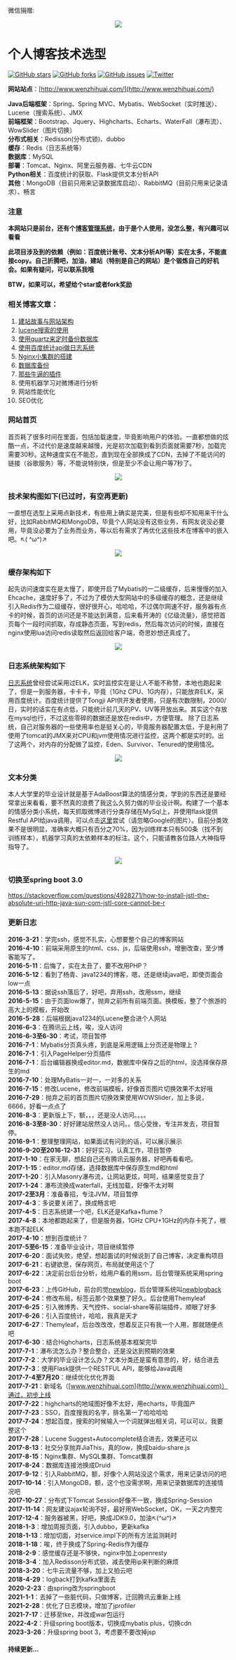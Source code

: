 微信捐赠:


<div align="center">

![](http://image.wenzhihuai.com/images/202004271142001592625207.png?imageView2/2/w/300)

</div>

# 个人博客技术选型

[![GitHub stars](https://img.shields.io/github/stars/Zephery/newblog.svg)](https://github.com/Zephery/newblog/stargazers)
[![GitHub forks](https://img.shields.io/github/forks/Zephery/newblog.svg)](https://github.com/Zephery/newblog/network)
[![GitHub issues](https://img.shields.io/github/issues/Zephery/newblog.svg)](https://github.com/Zephery/newblog/issues)
[![Twitter](https://img.shields.io/twitter/url/https/github.com/Zephery/newblog.svg?style=social)](https://twitter.com/intent/tweet?text=Wow:&url=https%3A%2F%2Fgithub.com%2FZephery%2Fnewblog)

**网站站点**：[http://www.wenzhihuai.com/](http://www.wenzhihuai.com/)

**Java后端框架**：Spring、Spring MVC、Mybatis、WebSocket（实时推送）、Lucene（搜索系统）、JMX  
**前端框架**：Bootstrap、Jquery、Highcharts、Echarts、WaterFall（瀑布流）、WowSlider（图片切换）  
**分布式相关**：Redisson(分布式锁)、dubbo  
**缓存**：Redis（日志系统等）  
**数据库**：MySQL  
**部署**：Tomcat、Nginx、阿里云服务器、七牛云CDN  
**Python相关**：百度统计的获取、Flask提供文本分析API  
**其他**：MongoDB（目前只用来记录数据库启动）、RabbitMQ（目前只用来记录请求）、畅言

### 注意

**本网站只是前台，还有个[博客管理系统](https://github.com/Zephery/newblogback)，由于是个人使用，没怎么整，有兴趣可以看看**

**此项目涉及到的依赖（例如：百度统计账号、文本分析API等）实在太多，不能直接copy。自己折腾吧，加油，建站（特别是自己的网站）是个锻炼自己的好机会。如果有疑问，可以联系我哦**

**BTW，如果可以，希望给个star或者fork奖励**

### 相关博客文章：<br/>

1. [建站故事与网站架构](https://github.com/Zephery/newblog/blob/master/doc/1.%E5%8E%86%E5%8F%B2%E4%B8%8E%E6%9E%B6%E6%9E%84.md)<br/>
2. [lucene搜索的使用](https://github.com/Zephery/newblog/blob/master/doc/2.Lucene%E7%9A%84%E4%BD%BF%E7%94%A8.md)<br/>
3. [使用quartz来定时备份数据库](https://github.com/Zephery/newblog/blob/master/doc/3.%E5%AE%9A%E6%97%B6%E4%BB%BB%E5%8A%A1.md)<br/>
4. [使用百度统计api做日志系统](https://github.com/Zephery/baidutongji/blob/master/README.md)<br/>
5. [Nginx小集群的搭建](https://github.com/Zephery/newblog/blob/master/doc/6.%E5%B0%8F%E9%9B%86%E7%BE%A4%E9%83%A8%E7%BD%B2.md)<br/>
6. [数据库备份](https://github.com/Zephery/newblog/blob/master/doc/7.%E6%95%B0%E6%8D%AE%E5%BA%93%E5%A4%87%E4%BB%BD.md)<br/>
7. [那些牛逼的插件]()
8. 使用机器学习对微博进行分析<br/>
9. 网站性能优化<br/>
10. SEO优化<br/>

### 网站首页

首页耗了很多时间在里面，包括加载速度，毕竟影响用户的体验。一直都想做的炫酷一点，不过代价是速度越来越慢，光是初次加载到看到页面就需要7秒，加载完需要30秒。这种速度实在不能忍，直到现在全部换成了CDN，去掉了不能访问的链接（谷歌服务）等，不能说特别快，但是至少不会让用户等7秒了。
<div align="center">

![](http://image.wenzhihuai.com/home.png?imageView2/2/w/600)

</div>

### 技术架构图如下(已过时，有空再更新)

一直想在选型上采用点新技术，有些用上确实是完美，但是有些却不知用来干什么好，比如RabbitMQ和MongoDB，毕竟个人网站没有这些业务，有网友说没必要用，毕竟没必要为了业务而业务，等以后有需求了再优化这些技术在博客中的嵌入吧。↖(
^ω^)↗
<div align="center">

![](http://image.wenzhihuai.com/awfawefwefwef.png)

</div>

### 缓存架构如下

起先访问速度实在是太慢了，即使开启了Mybatis的一二级缓存，后来慢慢的加入Ehcache，速度好多了，不过为了模仿大型网站中的多级缓存的概念，还是继续引入Redis作为二级缓存，很好很开心，哈哈哈，不过偶尔网速不好，服务器有点卡的时候，首页的访问还是不能达到满意，后来看开涛的《亿级流量》，感觉把首页每个一段时间抓取，存成静态页面，写到redis，然后每次访问的时候，直接在nginx使用lua访问redis读取然后返回给客户端，奇思妙想还真成了。
<div align="center">

![](https://upyuncdn.wenzhihuai.com/201803170219421253122648.png)

</div>

### 日志系统架构如下

[日志系统](http://www.wenzhihuai.com/log.html)曾经尝试采用过ELK，实时监控实在是让人不能不称赞，本地也跑起来了，但是一到服务器，卡卡卡，毕竟（1Ghz
CPU、1G内存），只能放弃ELK，采用百度统计。百度统计提供了Tongji
API供开发者使用，只是有次数限制，2000/日，实时的话实在有点低，只能统计前几天的PV、UV等开放出来。其实这个存放在mysql也行，不过这些零碎的数据还是放在redis中，方便管理。
除了日志系统，自己对服务器的一些使用率也是挺关心的，毕竟服务器配置太低，于是利用了使用了tomcat的JMX来对CPU和jvm使用情况进行监控，这两个都是实时的。出了这两个，对内存的分配做了监控，Eden、Survivor、Tenured的使用情况。
<div align="center">

![](https://upyuncdn.wenzhihuai.com/201803170304371892629314.png)

</div>

### 文本分类

本人大学里的毕业设计就是基于AdaBoost算法的情感分类，学到的东西还是要经常拿出来看看，要不然真的浪费了我这么久努力做的毕业设计啊。构建了一个基本的情感分类小系统，每天抓取微博进行分类存储在MySql上，并使用flask提供Restful
API给java调用，可以点击[这里](http://www.wenzhihuai.com/weibonlp.html)尝试（请忽略Google的图片）。目前分类效果不是很明显，准确率大概只有百分之70%，因为训练样本只有500条（找不到训练样本），机器学习真的太依赖样本的标注。这个，只能请教各位路人大神指导指导了。
<div align="center">

![](http://image.wenzhihuai.com/QQ%E6%88%AA%E5%9B%BE20170825141127.png)

</div>


### 切换至spring boot 3.0
https://stackoverflow.com/questions/4928271/how-to-install-jstl-the-absolute-uri-http-java-sun-com-jstl-core-cannot-be-r

### 更新日志

**2016-3-21**：学完ssh，感觉不扎实，心想要整个自己的博客网站  
**2016-4-10**：前端采用原生的html、css、js，后端使用ssh，增删改查，至少博客能写了。  
**2016-5-11**：后悔了，实在太丑了，要不改用PHP？  
**2016-5-12**：看到了杨青、java1234的博客，嗯，还是继续java吧，即使页面会low一点  
**2016-5-13**：据说ssh落后了，好吧，弃用ssh，改用ssm，继续  
**2016-5-15**：由于页面low爆了，抛弃之前所有前端页面。换模板，整了个旅游的高大上的模板，开始改  
**2016-5-28**：后端根据java1234的Lucene整合进个人网站  
**2016-6-3**：在腾讯云上线，唉，没人访问  
**2016-6-3至6-30**：考试，项目暂停  
**2016-7-1**：Mybatis分页真头疼，到底是采用逻辑上分页还是物理上？  
**2016-7-1**：引入PageHelper分页插件  
**2016-7-1**：后台编辑器换成editor.md，数据库中保存之后的html，没选择保存原生的md  
**2016-7-10**：处理MyBatis一对一，一对多的关系  
**2016-7-15**：修改Lucene，修改前端模板，好像首页图片切换效果不太好哦  
**2016-7-29**：抛弃之前的首页图片切换效果使用WOWSlider，加上多说，6666，好看一点点了  
**2016-8-3**：更新版上下，额，，，还是没人访问。。。。  
**2016-8-3至8-30**：好好建站居然没人访问。。信心受挫，专注并发去，项目暂停。  
**2016-9-1**：整理整理网站，如果面试有问到的话，可以展示展示  
**2016-9-20至2016-12-31**：好好实习，认真工作，项目暂停  
**2017-1-10**：在家无聊，想起自己还有腾讯云服务器，好吧再看看吧。  
**2017-1-15**：editor.md存储，选择数据库中保存原生md和html  
**2017-1-20**：引入Masonry瀑布流，让网站更炫，呵呵，结果感觉变丑了  
**2017-1-24**：瀑布流换成waterfall，无线加载，好像不太对啊  
**2017-2至3月**：准备春招，专注JVM，项目暂停  
**2017-4-3**：多说要关闭了，换成畅言吧  
**2017-4-5**：日志系统建一个吧，ELK还是Kafka+flume？  
**2017-4-8**：本地都跑起来了，但是服务器，1GHz CPU+1GHz的内存卡死了，根本跑不起ELK  
**2017-4-10**：想到百度统计？  
**2017-5至6-15**：准备毕业设计，项目继续暂停  
**2017-6-20**：面试失败，绝望，想起面试的时候说到了自己博客，决定重构项目  
**2017-6-21**：右键欲思，保存网页，布局就使用这个了  
**2017-6-22**：决定前台后台分析，给用户看的用ssm，后台管理系统采用spring boot  
**2017-6-23**：上传GitHub，前台的觉[newblog]()，后台管理系统叫[newblogback]()  
**2017-6-24**：修改布局，标签云那个效果整了好久。后台使用Themyleaf  
**2017-6-25**：引入微博秀、天气控件、social-share等前端插件，顺眼了好多  
**2017-6-26**：引入百度统计，哈哈，我真是天才  
**2017-6-27**：Themyleaf，后台改改改，想着反正只有我一个人用，那就随便点吧  
**2017-6-30**：结合Highcharts，日志系统基本框架完毕  
**2017-7-1**：瀑布流怎么办？整合整合，还是没达到预期的效果  
**2017-7-2**：大学的毕业设计怎么办？文本分类还是蛮有意思的，好，结合进去  
**2017-7-3**：使用Flask提供一个RESTFUL API，能够给Java调用  
**2017-7-4至7月20**：继续优化优化界面  
**2017-7-21**：新域名（[www.wenzhihuai.com](http://www.wenzhihuai.com)）通过，初步上线  
**2017-7-22**：highcharts的地域图好像不太好，用echarts，毕竟国产  
**2017-7-23**：SSO，百度搜我的名字，排名第一了哈哈哈哈  
**2017-7-24**：想起百度，搜索的时候输入一个词就弹出相关词，可以可以，我要整这个  
**2017-7-28**：Lucene Suggest+Autocomplete结合进去，效果还可以  
**2017-8-13**：社交分享抛弃JiaThis，真的low，换成baidu-share.js  
**2017-8-15**：Nginx集群、MySQL集群、Tomcat集群  
**2017-8-24**：数据库连接池换成Druid  
**2017-9-12**：引入RabbitMQ，额，好像个人网站没这个需求，用来记录访问的吧  
**2017-10-14**：引入MongoDB，额，这个也没需求啊，用来记录数据库的连接情况吧  
**2017-10-27**：分布式下Tomcat Session好像不一致，换成Spring-Session  
**2017-11-14**：网友建议ajax轮询不好，最好用WebSocket，OK，一天之内整完  
**2017-12-4**：服务器被黑，好吧，换成JDK9.0，加油↖(^ω^)↗  
**2018-1-3**：增加周报页面，引入dubbo，更新kafka    
**2018-1-13**：增加切面，对service.impl下的所有方法监测耗时  
**2018-1-18**：唉，终于换成了Spring-Redis作为缓存    
**2018-2-9**：感觉缓存还是不够快，nginx中加上openresty    
**2018-3-4**：加入Redisson分布式锁，减去使用ip来判断的麻烦      
**2018-3-20**：七牛云流量不够，加上又拍云吧      
**2018-4-29**：logback打到kafka里面去        
**2020-2-23**：由spring改为springboot        
**2021-1-1**：去掉了一些脏代码，只做博客，迁回腾讯云重新上线        
**2021-2-28**：优化了日志模块，增加了jprofiler        
**2021-7-17**：迁移至tke，并改成war包运行  
**2022-4-2**：升级spring boot版本，切换成mybatis plus，切换cdn  
**2023-3-26**：升级spring boot 3，考虑要不要改掉jsp

#### 持续更新...
